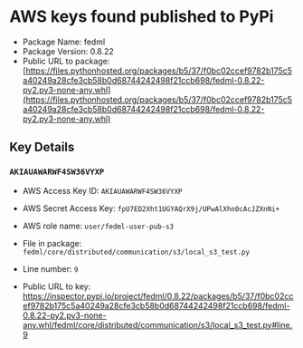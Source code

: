 # AWS keys found published to PyPi

* Package Name: fedml
* Package Version: 0.8.22
* Public URL to package: [https://files.pythonhosted.org/packages/b5/37/f0bc02ccef9782b175c5a40249a28cfe3cb58b0d68744242498f21ccb698/fedml-0.8.22-py2.py3-none-any.whl](https://files.pythonhosted.org/packages/b5/37/f0bc02ccef9782b175c5a40249a28cfe3cb58b0d68744242498f21ccb698/fedml-0.8.22-py2.py3-none-any.whl)

## Key Details

### `AKIAUAWARWF4SW36VYXP`

* AWS Access Key ID: `AKIAUAWARWF4SW36VYXP`
* AWS Secret Access Key: `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` 
* AWS role name: `user/fedml-user-pub-s3`
* File in package: `fedml/core/distributed/communication/s3/local_s3_test.py`
* Line number: `9`

* Public URL to key: https://inspector.pypi.io/project/fedml/0.8.22/packages/b5/37/f0bc02ccef9782b175c5a40249a28cfe3cb58b0d68744242498f21ccb698/fedml-0.8.22-py2.py3-none-any.whl/fedml/core/distributed/communication/s3/local_s3_test.py#line.9


